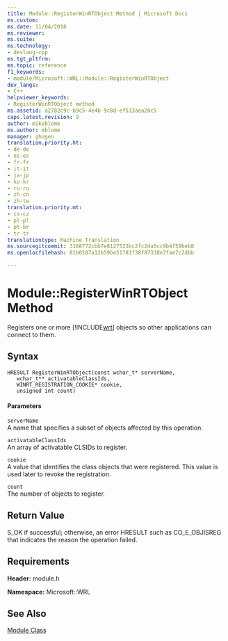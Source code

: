 ```yaml
---
title: Module::RegisterWinRTObject Method | Microsoft Docs
ms.custom: 
ms.date: 11/04/2016
ms.reviewer: 
ms.suite: 
ms.technology:
- devlang-cpp
ms.tgt_pltfrm: 
ms.topic: reference
f1_keywords:
- module/Microsoft::WRL::Module::RegisterWinRTObject
dev_langs:
- C++
helpviewer_keywords:
- RegisterWinRTObject method
ms.assetid: a2782c9c-b9c5-4e4b-9c8d-ef513aea20c5
caps.latest.revision: 9
author: mikeblome
ms.author: mblome
manager: ghogen
translation.priority.ht:
- de-de
- es-es
- fr-fr
- it-it
- ja-jp
- ko-kr
- ru-ru
- zh-cn
- zh-tw
translation.priority.mt:
- cs-cz
- pl-pl
- pt-br
- tr-tr
translationtype: Machine Translation
ms.sourcegitcommit: 3168772cbb7e8127523bc2fc2da5cc9b4f59beb8
ms.openlocfilehash: 81b0107a12b59be51781f38f87338e7fae7c2dbb

---
```

# Module::RegisterWinRTObject Method
Registers one or more [!INCLUDE[wrt](../atl/reference/includes/wrt_md.md)] objects so other applications can connect to them.  
  
## Syntax  
  
```  
HRESULT RegisterWinRTObject(const wchar_t* serverName,  
   wchar_t** activatableClassIds,  
   WINRT_REGISTRATION_COOKIE* cookie,  
   unsigned int count)  
```  
  
#### Parameters  
 `serverName`  
 A name that specifies a subset of objects affected by this operation.  
  
 `activatableClassIds`  
 An array of activatable CLSIDs to register.  
  
 `cookie`  
 A value that identifies the class objects that were registered. This value is used later to revoke the registration.  
  
 `count`  
 The number of objects to register.  
  
## Return Value  
 S_OK if successful; otherwise, an error HRESULT such as CO_E_OBJISREG that indicates the reason the operation failed.  
  
## Requirements  
 **Header:** module.h  
  
 **Namespace:** Microsoft::WRL
 
 ## See Also
 [Module Class](../windows/module-class.md)


<!--HONumber=Jan17_HO2-->


